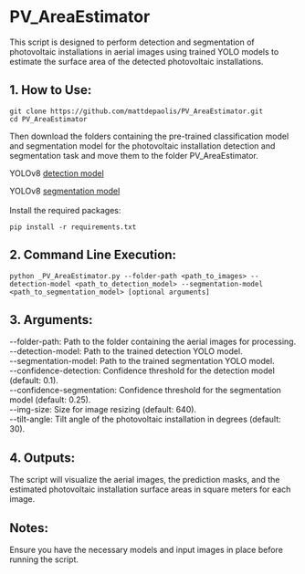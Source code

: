# PV_AreaEstimator
This script is designed to perform detection and segmentation of photovoltaic installations in aerial images using trained YOLO models to estimate the surface area of the detected photovoltaic installations.

## 1. How to Use:
```
git clone https://github.com/mattdepaolis/PV_AreaEstimator.git
cd PV_AreaEstimator
```

Then download the folders containing the pre-trained classification model and segmentation model for the photovoltaic installation detection and segmentation task and move them to the folder PV_AreaEstimator.

YOLOv8 [detection model](https://drive.google.com/drive/folders/1UqNQo_xdwcFoGRyhjUd2u7WKBXekeez9?usp=drive_link)

YOLOv8 [segmentation model](https://drive.google.com/drive/folders/1oAWPxvSTWwVshLgfIpz4gQoA-hhGQg6G?usp=drive_link)
<br>
<br>
Install the required packages:
```
pip install -r requirements.txt
```

## 2. Command Line Execution:
```
python _PV_AreaEstimator.py --folder-path <path_to_images> --detection-model <path_to_detection_model> --segmentation-model <path_to_segmentation_model> [optional arguments]
```
## 3. Arguments:
--folder-path: Path to the folder containing the aerial images for processing.<br>
--detection-model: Path to the trained detection YOLO model.<br>
--segmentation-model: Path to the trained segmentation YOLO model.<br>
--confidence-detection: Confidence threshold for the detection model (default: 0.1).<br>
--confidence-segmentation: Confidence threshold for the segmentation model (default: 0.25).<br>
--img-size: Size for image resizing (default: 640).<br>
--tilt-angle: Tilt angle of the photovoltaic installation in degrees (default: 30).<br>

## 4. Outputs:
The script will visualize the aerial images, the prediction masks, and the estimated photovoltaic installation surface areas in square meters for each image.

## Notes:
Ensure you have the necessary models and input images in place before running the script.

